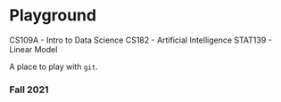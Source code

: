 # Playground
CS109A - Intro to Data Science
CS182 - Artificial Intelligence
STAT139 - Linear Model

A place to play with `git`.

### Fall 2021
